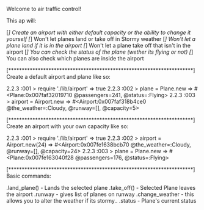 
Welcome to air traffic control!

This ap will:

[*] Create an airport with either default capacity or
    the ability to change it yourself
[*] Won't let planes land or take off in Stormy weather
[*] Won't let a plane land if it is in the airport
[*] Won't let a plane take off that isn't in the airport
[*] You can check the status of the plane (wether its flying or not)
[*] You can also check which planes are inside the airport


[*********************************************************************]
        Create a default airport and plane like so:

2.2.3 :001 > require './lib/airport'
 => true
2.2.3 :002 > plane = Plane.new
 => #<Plane:0x007faf32019710 @passengers=241, @status=:Flying>
2.2.3 :003 > airport = Airport.new
 => #<Airport:0x007faf318b4ce0 @the_weather=:Cloudy, @runway=[], @capacity=5>

[*********************************************************************]
        Create an airport with your own capacity like so:

2.2.3 :001 > require './lib/airport'
 => true
2.2.3 :002 > airport = Airport.new(24)
 => #<Airport:0x007fe1638bcb70 @the_weather=:Cloudy, @runway=[], @capacity=24>
2.2.3 :003 > plane = Plane.new
 => #<Plane:0x007fe163040f28 @passengers=176, @status=:Flying>

[*********************************************************************]
                    Basic commands:

<airport>.land_plane(<plane>) - Lands the selected plane
<airport>.take_off(<plane>) - Selected Plane leaves the airport
<airport>.runway - gives list of planes on runway
<airport>.change_weather - this allows you to alter the weather if its stormy..
<plane>.status - Plane's current status
